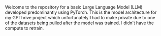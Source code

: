 

Welcome to the repository for a basic Large Language Model (LLM) developed predominantly using PyTorch. This is the model architecture for my GPThrive project which unfortunately I had to make private due to one of the datasets being pulled after the model was trained. I didn't have the compute to retrain.

